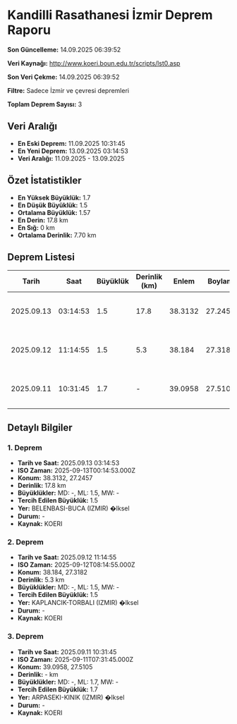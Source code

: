 # Kandilli Rasathanesi İzmir Deprem Raporu

**Son Güncelleme:** 14.09.2025 06:39:52

**Veri Kaynağı:** http://www.koeri.boun.edu.tr/scripts/lst0.asp

**Son Veri Çekme:** 14.09.2025 06:39:52

**Filtre:** Sadece İzmir ve çevresi depremleri

**Toplam Deprem Sayısı:** 3

## Veri Aralığı

- **En Eski Deprem:** 11.09.2025 10:31:45
- **En Yeni Deprem:** 13.09.2025 03:14:53
- **Veri Aralığı:** 11.09.2025 - 13.09.2025

## Özet İstatistikler

- **En Yüksek Büyüklük:** 1.7
- **En Düşük Büyüklük:** 1.5
- **Ortalama Büyüklük:** 1.57
- **En Derin:** 17.8 km
- **En Sığ:** 0 km
- **Ortalama Derinlik:** 7.70 km

## Deprem Listesi

| Tarih | Saat | Büyüklük | Derinlik (km) | Enlem | Boylam | Konum | Durum |
|-------|------|----------|---------------|-------|--------|-------|-------|
| 2025.09.13 | 03:14:53 | 1.5 | 17.8 | 38.3132 | 27.2457 | BELENBASI-BUCA (IZMIR) �lksel | - |
| 2025.09.12 | 11:14:55 | 1.5 | 5.3 | 38.184 | 27.3182 | KAPLANCIK-TORBALI (IZMIR) �lksel | - |
| 2025.09.11 | 10:31:45 | 1.7 | - | 39.0958 | 27.5105 | ARPASEKI-KINIK (IZMIR) �lksel | - |

## Detaylı Bilgiler

### 1. Deprem

- **Tarih ve Saat:** 2025.09.13 03:14:53
- **ISO Zaman:** 2025-09-13T00:14:53.000Z
- **Konum:** 38.3132, 27.2457
- **Derinlik:** 17.8 km
- **Büyüklükler:** MD: -, ML: 1.5, MW: -
- **Tercih Edilen Büyüklük:** 1.5
- **Yer:** BELENBASI-BUCA (IZMIR) �lksel
- **Durum:** -
- **Kaynak:** KOERI

### 2. Deprem

- **Tarih ve Saat:** 2025.09.12 11:14:55
- **ISO Zaman:** 2025-09-12T08:14:55.000Z
- **Konum:** 38.184, 27.3182
- **Derinlik:** 5.3 km
- **Büyüklükler:** MD: -, ML: 1.5, MW: -
- **Tercih Edilen Büyüklük:** 1.5
- **Yer:** KAPLANCIK-TORBALI (IZMIR) �lksel
- **Durum:** -
- **Kaynak:** KOERI

### 3. Deprem

- **Tarih ve Saat:** 2025.09.11 10:31:45
- **ISO Zaman:** 2025-09-11T07:31:45.000Z
- **Konum:** 39.0958, 27.5105
- **Derinlik:** - km
- **Büyüklükler:** MD: -, ML: 1.7, MW: -
- **Tercih Edilen Büyüklük:** 1.7
- **Yer:** ARPASEKI-KINIK (IZMIR) �lksel
- **Durum:** -
- **Kaynak:** KOERI

